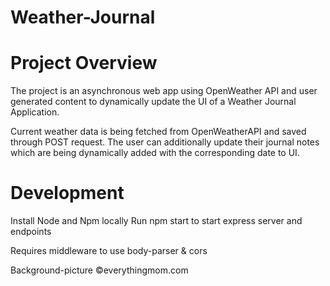 ﻿# Weather-Journal
 
 # Project Overview
 The project is an asynchronous web app using OpenWeather API and user generated 
 content to dynamically update the UI of a Weather Journal Application.
 
 Current weather data is being fetched from OpenWeatherAPI and saved through POST request.
 The user can additionally update their journal notes which are being dynamically added with
 the corresponding date to UI.
 
 # Development
 Install Node and Npm locally
 Run npm start to start express server and endpoints
 
 Requires middleware to use body-parser & cors
 
 Background-picture ©everythingmom.com
